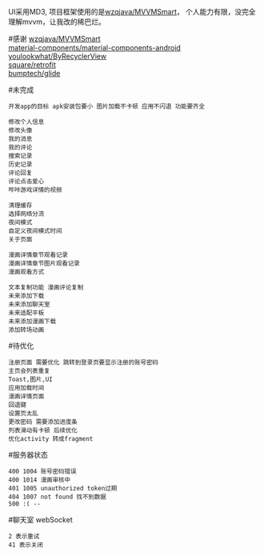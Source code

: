 UI采用MD3, 项目框架使用的是[wzqjava/MVVMSmart](https://github.com/wzqjava/MVVMSmart)， 个人能力有限，没完全理解mvvm，让我改的稀巴烂。

#感谢
[wzqjava/MVVMSmart](https://github.com/wzqjava/MVVMSmart) <br>
[material-components/material-components-android](https://github.com/material-components/material-components-android) <br>
[youlookwhat/ByRecyclerView](https://github.com/youlookwhat/ByRecyclerView) <br>
[square/retrofit](https://github.com/square/retrofit) <br>
[bumptech/glide](https://github.com/bumptech/glide) <br>

#未完成

    开发app的目标 apk安装包要小 图片加载不卡顿 应用不闪退 功能要齐全

    修改个人信息
    修改头像
    我的消息
    我的评论
    搜索记录
    历史记录
    评论回复
    评论点击爱心
    哔咔游戏详情的视频
    
    清理缓存
    选择网络分流
    夜间模式
    自定义夜间模式时间
    关于页面
    
    漫画详情章节观看记录
    漫画详情章节图片观看记录
    漫画观看方式

    文本复制功能 漫画评论复制
    未来添加下载
    未来添加聊天室
    未来适配平板
    未来添加漫画下载
    添加转场动画

#待优化

    注册页面 需要优化 跳转到登录页要显示注册的账号密码
    主页会列表重复
    Toast,图片,UI
    应用加载时间
    漫画详情页面
    回退键
    设置页太乱
    更改密码 需要添加进度条
    列表滑动有卡顿 后续优化
    优化activity 转成fragment

#服务器状态

    400 1004 账号密码错误
    400 1014 漫画审核中
    401 1005 unauthorized token过期
    404 1007 not found 找不到数据
    500 :( -- 

#聊天室 webSocket

    2 表示重试
    41 表示关闭


    
